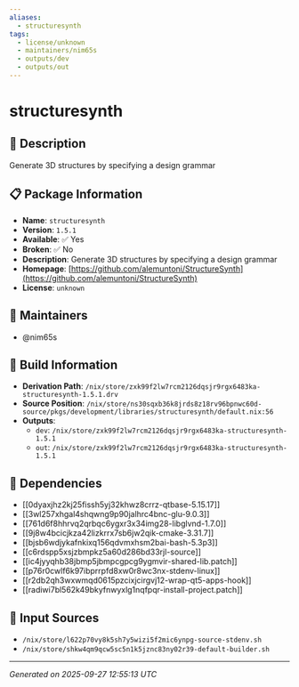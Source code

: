 ```yaml
---
aliases:
  - structuresynth
tags:
  - license/unknown
  - maintainers/nim65s
  - outputs/dev
  - outputs/out
---
```


# structuresynth

## 📝 Description

Generate 3D structures by specifying a design grammar

## 📋 Package Information

- **Name**: `structuresynth`
- **Version**: `1.5.1`
- **Available**: ✅ Yes
- **Broken**: ✅ No
- **Description**: Generate 3D structures by specifying a design grammar
- **Homepage**: [https://github.com/alemuntoni/StructureSynth](https://github.com/alemuntoni/StructureSynth)
- **License**: `unknown`
## 👥 Maintainers

- @nim65s


## 🔧 Build Information

- **Derivation Path**: `/nix/store/zxk99f2lw7rcm2126dqsjr9rgx6483ka-structuresynth-1.5.1.drv`
- **Source Position**: `/nix/store/ns30sqxb36k8jrds8z18rv96bpnwc60d-source/pkgs/development/libraries/structuresynth/default.nix:56`
- **Outputs**:
  - `dev`:  `/nix/store/zxk99f2lw7rcm2126dqsjr9rgx6483ka-structuresynth-1.5.1`
  - `out`:  `/nix/store/zxk99f2lw7rcm2126dqsjr9rgx6483ka-structuresynth-1.5.1`

## 🔗 Dependencies

- [[0dyaxjhz2kj25fissh5yj32khwz8crrz-qtbase-5.15.17]]
- [[3wl257xhgal4shqwng9p90jalhrc4bnc-glu-9.0.3]]
- [[761d6f8hhrvq2qrbqc6ygxr3x34img28-libglvnd-1.7.0]]
- [[9j8w4bcicjkza42lizkrrx7sb6jw2qik-cmake-3.31.7]]
- [[bjsb6wdjykafnkixq156qdvmxhsm2bai-bash-5.3p3]]
- [[c6rdspp5xsjzbmpkz5a60d286bd33rjl-source]]
- [[ic4jyyqhb38jbmp5jbmpcgpcg9ygmvir-shared-lib.patch]]
- [[p76r0cwlf6k97ibprrpfd8xw0r8wc3nx-stdenv-linux]]
- [[r2db2qh3wxwmqd0615pzcixjcirgvj12-wrap-qt5-apps-hook]]
- [[radiwi7bl562k49bkyfnwyxlg1nqfpqr-install-project.patch]]

## 📁 Input Sources

- `/nix/store/l622p70vy8k5sh7y5wizi5f2mic6ynpg-source-stdenv.sh`
- `/nix/store/shkw4qm9qcw5sc5n1k5jznc83ny02r39-default-builder.sh`

---
*Generated on 2025-09-27 12:55:13 UTC*
